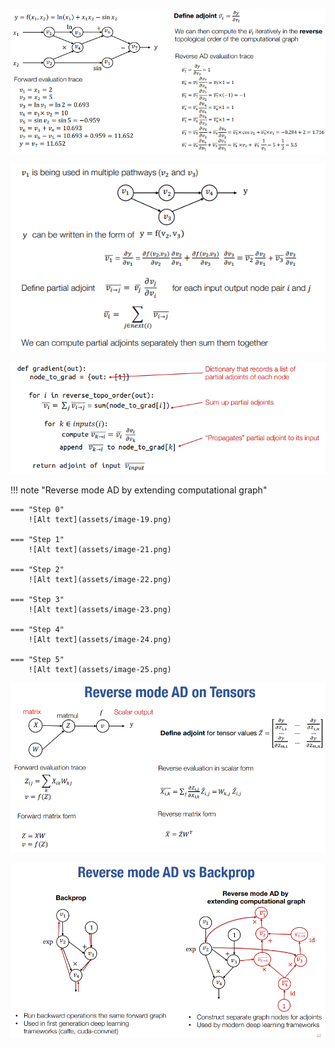 ![Alt text](assets/image-16.png)

![Alt text](assets/image-17.png)

![Alt text](assets/image-18.png)

!!! note "Reverse mode AD by extending computational graph"

    === "Step 0"
        ![Alt text](assets/image-19.png)
       
    === "Step 1"
        ![Alt text](assets/image-21.png)
    
    === "Step 2"
        ![Alt text](assets/image-22.png)

    === "Step 3"
        ![Alt text](assets/image-23.png)
    
    === "Step 4"
        ![Alt text](assets/image-24.png)
    
    === "Step 5"
        ![Alt text](assets/image-25.png)


![Alt text](assets/image-26.png)

![Alt text](assets/image-27.png)